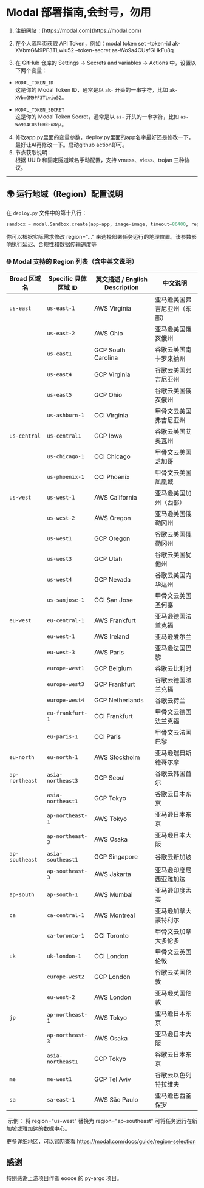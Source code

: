 # Modal 部署指南,会封号，勿用

1. 注册网站：[https://modal.com](https://modal.com)

2. 在个人资料页获取 API Token，例如：modal token set –token-id ak-XVbmGM9PF3TLwiu52 –token-secret as-Wo9a4CUsfGHkFu8q

3. 在 GitHub 仓库的 Settings → Secrets and variables → Actions 中，设置以下两个变量：

- `MODAL_TOKEN_ID`  
  这是你的 Modal Token ID，通常是以 `ak-` 开头的一串字符，比如 `ak-XVbmGM9PF3TLwiu52`。

- `MODAL_TOKEN_SECRET`  
  这是你的 Modal Token Secret，通常是以 `as-` 开头的一串字符，比如 `as-Wo9a4CUsfGHkFu8q7`。

4. 修改app.py里面的变量参数，deploy.py里面的app名字最好还是修改一下，最好让AI再修改一下。启动github action即可。
5.  节点获取说明：  
根据 UUID 和固定隧道域名手动配置，支持 vmess、vless、trojan 三种协议。

---

## 🌍 运行地域（Region）配置说明

在 `deploy.py` 文件中的第十八行：

```python
sandbox = modal.Sandbox.create(app=app, image=image, timeout=86400, region="us-west")
```
你可以根据实际需求修改 region="..." 来选择部署任务运行的地理位置。该参数影响执行延迟、合规性和数据传输速度等

### 🌐 Modal 支持的 Region 列表（含中英文说明）

| Broad 区域名     | Specific 具体区域 ID | 英文描述 / English Description | 中文说明 |
|------------------|----------------------|-------------------------------|----------|
| `us-east`        | `us-east-1`          | AWS Virginia                  | 亚马逊美国弗吉尼亚州（东部）|
|                  | `us-east-2`          | AWS Ohio                      | 亚马逊美国俄亥俄州           |
|                  | `us-east1`           | GCP South Carolina            | 谷歌云美国南卡罗来纳州       |
|                  | `us-east4`           | GCP Virginia                  | 谷歌云美国弗吉尼亚州         |
|                  | `us-east5`           | GCP Ohio                      | 谷歌云美国俄亥俄州           |
|                  | `us-ashburn-1`       | OCI Virginia                  | 甲骨文云美国弗吉尼亚州       |
| `us-central`     | `us-central1`        | GCP Iowa                      | 谷歌云美国艾奥瓦州           |
|                  | `us-chicago-1`       | OCI Chicago                   | 甲骨文云美国芝加哥           |
|                  | `us-phoenix-1`       | OCI Phoenix                   | 甲骨文云美国凤凰城           |
| `us-west`        | `us-west-1`          | AWS California                | 亚马逊美国加州（西部）       |
|                  | `us-west-2`          | AWS Oregon                    | 亚马逊美国俄勒冈州           |
|                  | `us-west1`           | GCP Oregon                    | 谷歌云美国俄勒冈州           |
|                  | `us-west3`           | GCP Utah                      | 谷歌云美国犹他州             |
|                  | `us-west4`           | GCP Nevada                    | 谷歌云美国内华达州           |
|                  | `us-sanjose-1`       | OCI San Jose                  | 甲骨文云美国圣何塞           |
| `eu-west`        | `eu-central-1`       | AWS Frankfurt                 | 亚马逊德国法兰克福           |
|                  | `eu-west-1`          | AWS Ireland                   | 亚马逊爱尔兰                 |
|                  | `eu-west-3`          | AWS Paris                     | 亚马逊法国巴黎               |
|                  | `europe-west1`       | GCP Belgium                   | 谷歌云比利时                 |
|                  | `europe-west3`       | GCP Frankfurt                 | 谷歌云德国法兰克福           |
|                  | `europe-west4`       | GCP Netherlands               | 谷歌云荷兰                   |
|                  | `eu-frankfurt-1`     | OCI Frankfurt                 | 甲骨文云德国法兰克福         |
|                  | `eu-paris-1`         | OCI Paris                     | 甲骨文云法国巴黎             |
| `eu-north`       | `eu-north-1`         | AWS Stockholm                 | 亚马逊瑞典斯德哥尔摩         |
| `ap-northeast`   | `asia-northeast3`    | GCP Seoul                     | 谷歌云韩国首尔               |
|                  | `asia-northeast1`    | GCP Tokyo                     | 谷歌云日本东京               |
|                  | `ap-northeast-1`     | AWS Tokyo                     | 亚马逊日本东京               |
|                  | `ap-northeast-3`     | AWS Osaka                     | 亚马逊日本大阪               |
| `ap-southeast`   | `asia-southeast1`    | GCP Singapore                 | 谷歌云新加坡                 |
|                  | `ap-southeast-3`     | AWS Jakarta                   | 亚马逊印度尼西亚雅加达       |
| `ap-south`       | `ap-south-1`         | AWS Mumbai                    | 亚马逊印度孟买               |
| `ca`             | `ca-central-1`       | AWS Montreal                  | 亚马逊加拿大蒙特利尔         |
|                  | `ca-toronto-1`       | OCI Toronto                   | 甲骨文云加拿大多伦多         |
| `uk`             | `uk-london-1`        | OCI London                    | 甲骨文云英国伦敦             |
|                  | `europe-west2`       | GCP London                    | 谷歌云英国伦敦               |
|                  | `eu-west-2`          | AWS London                    | 亚马逊英国伦敦               |
| `jp`             | `ap-northeast-1`     | AWS Tokyo                     | 亚马逊日本东京               |
|                  | `ap-northeast-3`     | AWS Osaka                     | 亚马逊日本大阪               |
|                  | `asia-northeast1`    | GCP Tokyo                     | 谷歌云日本东京               |
| `me`             | `me-west1`           | GCP Tel Aviv                  | 谷歌云以色列特拉维夫         |
| `sa`             | `sa-east-1`          | AWS São Paulo                 | 亚马逊巴西圣保罗             |

️ 示例：
将 region="us-west" 替换为 region="ap-southeast" 可将任务运行在新加坡或雅加达的数据中心。

更多详细地区，可以官网查看:https://modal.com/docs/guide/region-selection
## 感谢


特别感谢上游项目作者 eooce 的 py-argo 项目。
